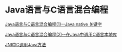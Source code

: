 # Java语言与C语言混合编程

[Java语言与C语言混合编程(1)--Java native 关键字](http://www.cnblogs.com/moon1992/p/5258245.html)

[Java语言与C语言混合编程(2)--在Java中调用C语言本地库](https://www.cnblogs.com/moon1992/p/5260226.html)

[JNI中C调用Java方法](https://www.cnblogs.com/xitang/p/4174619.html)
